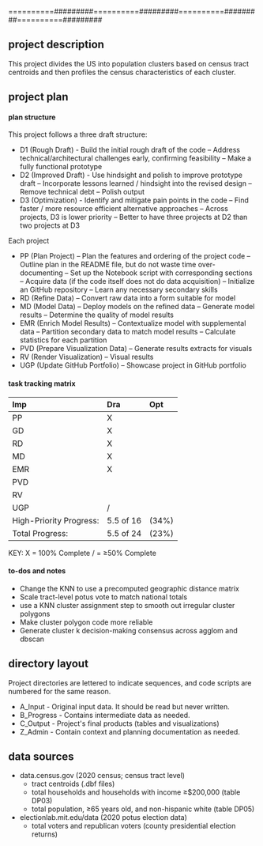 
==========#########==========#########==========#########==========#########

## project description

This project divides the US into population clusters based on census tract
centroids and then profiles the census characteristics of each cluster.

## project plan

#### plan structure

This project follows a three draft structure:
+ D1 (Rough Draft) - Build the initial rough draft of the code
  – Address technical/architectural challenges early, confirming feasibility
  – Make a fully functional prototype
+ D2 (Improved Draft) - Use hindsight and polish to improve prototype draft
  – Incorporate lessons learned / hindsight into the revised design
  – Remove technical debt
  – Polish output
+ D3 (Optimization) - Identify and mitigate pain points in the code
  – Find faster / more resource efficient alternative approaches
  – Across projects, D3 is lower priority
    – Better to have three projects at D2 than two projects at D3

Each project
+ PP  (Plan Project) – Plan the features and ordering of the project code
  – Outline plan in the README file, but do not waste time over-documenting
  – Set up the Notebook script with corresponding sections
  – Acquire data (if the code itself does not do data acquisition)
  – Initialize an GitHub repository
  – Learn any necessary secondary skills
+ RD  (Refine Data) – Convert raw data into a form suitable for model
+ MD  (Model Data) – Deploy models on the refined data
  – Generate model results
  – Determine the quality of model results
+ EMR (Enrich Model Results) – Contextualize model with supplemental data
  – Partition secondary data to match model results
  – Calculate statistics for each partition
+ PVD (Prepare Visualization Data) – Generate results extracts for visuals
+ RV  (Render Visualization) – Visual results
+ UGP (Update GitHub Portfolio) –  Showcase project in GitHub portfolio

#### task tracking matrix

   |Imp|Dra|Opt|
   |:- |:- |:- |
PP | X |   |   |
GD | X |   |   |
RD | X |   |   |
MD | X |   |   |
EMR| X |   |   |
PVD|   |   |   |
RV |   |   |   |
UGP| / |   |   |
High-Priority Progress:|5.5 of 16|(34%)
Total Progress:        |5.5 of 24|(23%)

KEY:
X = 100% Complete
/ = ≥50% Complete


#### to-dos and notes
+ Change the KNN to use a precomputed geographic distance matrix
+ Scale tract-level potus vote to match national totals
+ use a KNN  cluster assignment step to smooth out irregular cluster polygons
+ Make cluster polygon code more reliable
+ Generate cluster k decision-making consensus across agglom and dbscan

## directory layout

Project directories are lettered to indicate sequences, and code scripts are
numbered for the same reason.
+ A_Input - Original input data.  It should be read but never written.
+ B_Progress - Contains intermediate data as needed.
+ C_Output - Project's final products (tables and visualizations)
+ Z_Admin - Contain context and planning documentation as needed.

## data sources
+ data.census.gov (2020 census; census tract level)
    + tract centroids (.dbf files)
    + total households and households with income ≥$200,000 (table DP03)
    + total population, ≥65 years old, and non-hispanic white (table DP05)
+ electionlab.mit.edu/data (2020 potus election data)
    + total voters and republican voters (county presidential election returns)